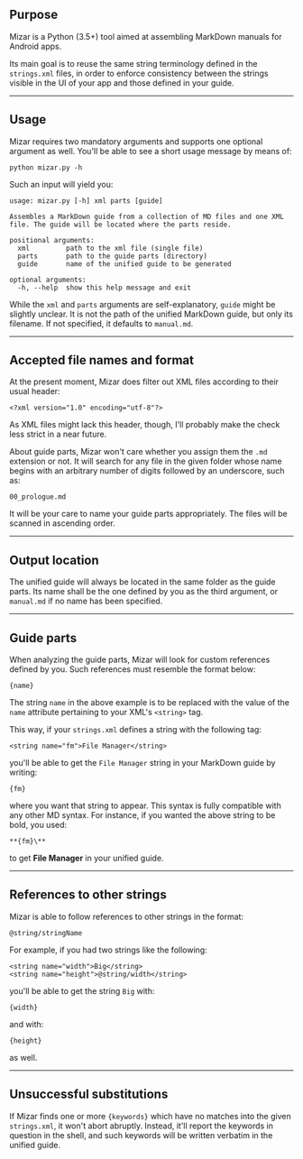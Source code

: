 ## Purpose

Mizar is a Python (3.5+) tool aimed at assembling MarkDown manuals for Android apps.

Its main goal is to reuse the same string terminology defined in the `strings.xml` files, in order to enforce consistency between the strings visible in the UI of your app and those defined in your guide.

-----

## Usage

Mizar requires two mandatory arguments and supports one optional argument as well. You'll be able to see a short usage message by means of:

    python mizar.py -h

Such an input will yield you:

    usage: mizar.py [-h] xml parts [guide]
    
    Assembles a MarkDown guide from a collection of MD files and one XML file. The guide will be located where the parts reside.
    
    positional arguments:
      xml         path to the xml file (single file)
      parts       path to the guide parts (directory)
      guide       name of the unified guide to be generated
    
    optional arguments:
      -h, --help  show this help message and exit

While the `xml` and `parts` arguments are self-explanatory, `guide` might be slightly unclear. It is not the path of the unified MarkDown guide, but only its filename. If not specified, it defaults to `manual.md`.

-----

## Accepted file names and format

At the present moment, Mizar does filter out XML files according to their usual header:

    <?xml version="1.0" encoding="utf-8"?>

As XML files might lack this header, though, I'll probably make the check less strict in a near future.

About guide parts, Mizar won't care whether you assign them the `.md` extension or not. It will search for any file in the given folder whose name begins with an arbitrary number of digits followed by an underscore, such as:

    00_prologue.md

It will be your care to name your guide parts appropriately. The files will be scanned in ascending order.

-----

## Output location

The unified guide will always be located in the same folder as the guide parts. Its name shall be the one defined by you as the third argument, or `manual.md` if no name has been specified.

-----

## Guide parts

When analyzing the guide parts, Mizar will look for custom references defined by you. Such references must resemble the format below:

    {name}

The string `name` in the above example is to be replaced with the value of the `name` attribute pertaining to your XML's `<string>` tag.

This way, if your `strings.xml` defines a string with the following tag:

    <string name="fm">File Manager</string>

you'll be able to get the `File Manager` string in your MarkDown guide by writing:

    {fm}

where you want that string to appear. This syntax is fully compatible with any other MD syntax. For instance, if you wanted the above string to be bold, you used:

    **{fm}\**

to get **File Manager** in your unified guide.

-----

## References to other strings

Mizar is able to follow references to other strings in the format:

    @string/stringName

For example, if you had two strings like the following:

    <string name="width">Big</string>
    <string name="height">@string/width</string>

you'll be able to get the string `Big` with:

    {width}

and with:

    {height}

as well.

-----

## Unsuccessful substitutions

If Mizar finds one or more `{keywords}` which have no matches into the given `strings.xml`, it won't abort abruptly. Instead, it'll report the keywords in question in the shell, and such keywords will be written verbatim in the unified guide.